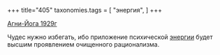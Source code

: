 +++
title="405"
taxonomies.tags = [
 "энергия",
]
+++

[Агни-Йога 1929г](/agni/1929)

Чудес нужно избегать, ибо приложение психической [энергии](/tags/энергия) будет высшим проявлением очищенного рационализма.